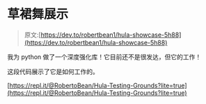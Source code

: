 # 草裙舞展示

> 原文:[https://dev.to/robertbean1/hula-showcase-5h88](https://dev.to/robertbean1/hula-showcase-5h88)

我为 python 做了一个深度强化库！它目前还不是很发达，但它的工作！

这段代码展示了它是如何工作的。

[https://repl.it/@RobertoBean/Hula-Testing-Grounds?lite=true](https://repl.it/@RobertoBean/Hula-Testing-Grounds?lite=true)